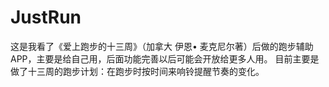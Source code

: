 # JustRun
这是我看了《爱上跑步的十三周》（加拿大 伊恩• 麦克尼尔著）后做的跑步辅助APP，主要是给自己用，后面功能完善以后可能会开放给更多人用。
目前主要是做了十三周的跑步计划：在跑步时按时间来响铃提醒节奏的变化。

